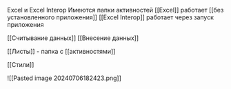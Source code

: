 Excel и Excel Interop
Имеются папки активностей
[[Excel]] работает [[без установленного приложения]]
[[Excel Interop]] работает через запуск приложения

[[Считывание данных]]
[[Внесение данных]]

[[Листы]] - папка с [[активностями]]

[[Стили]]

![[Pasted image 20240706182423.png]]
